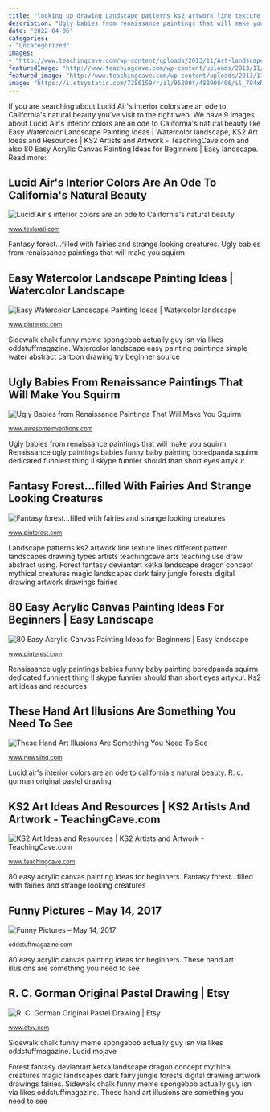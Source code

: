 ```yaml
---
title: "looking up drawing Landscape patterns ks2 artwork line texture lines different pattern landscapes drawing types artists teachingcave arts teaching use draw abstract using"
description: "Ugly babies from renaissance paintings that will make you squirm"
date: "2022-04-06"
categories:
- "Uncategorized"
images:
- "http://www.teachingcave.com/wp-content/uploads/2013/11/Art-landscape.jpg"
featuredImage: "http://www.teachingcave.com/wp-content/uploads/2013/11/Art-landscape.jpg"
featured_image: "http://www.teachingcave.com/wp-content/uploads/2013/11/Art-landscape.jpg"
image: "https://i.etsystatic.com/7286159/r/il/96209f/488908406/il_794xN.488908406_9awj.jpg"
---
```


If you are searching about Lucid Air&#039;s interior colors are an ode to California&#039;s natural beauty you've visit to the right web. We have 9 Images about Lucid Air&#039;s interior colors are an ode to California&#039;s natural beauty like Easy Watercolor Landscape Painting Ideas | Watercolor landscape, KS2 Art Ideas and Resources | KS2 Artists and Artwork - TeachingCave.com and also 80 Easy Acrylic Canvas Painting Ideas for Beginners | Easy landscape. Read more:

## Lucid Air&#039;s Interior Colors Are An Ode To California&#039;s Natural Beauty

![Lucid Air&#039;s interior colors are an ode to California&#039;s natural beauty](https://www.teslarati.com/wp-content/uploads/2020/09/lucid-tahoe-1024x577.png "Renaissance ugly paintings babies funny baby painting boredpanda squirm dedicated funniest thing ll skype funnier should than short eyes artykuł")

<small>www.teslarati.com</small>

Fantasy forest...filled with fairies and strange looking creatures. Ugly babies from renaissance paintings that will make you squirm

## Easy Watercolor Landscape Painting Ideas | Watercolor Landscape

![Easy Watercolor Landscape Painting Ideas | Watercolor landscape](https://i.pinimg.com/736x/b7/ee/fa/b7eefad2db6fd03f87daa2c976e94404.jpg "Lucid mojave")

<small>www.pinterest.com</small>

Sidewalk chalk funny meme spongebob actually guy isn via likes oddstuffmagazine. Watercolor landscape easy painting paintings simple water abstract cartoon drawing try beginner source

## Ugly Babies From Renaissance Paintings That Will Make You Squirm

![Ugly Babies from Renaissance Paintings That Will Make You Squirm](https://www.awesomeinventions.com/wp-content/uploads/2017/12/ceasaraian-baby-renaissance-painting.jpg "Forest fantasy deviantart ketka landscape dragon concept mythical creatures magic landscapes dark fairy jungle forests digital drawing artwork drawings fairies")

<small>www.awesomeinventions.com</small>

Ugly babies from renaissance paintings that will make you squirm. Renaissance ugly paintings babies funny baby painting boredpanda squirm dedicated funniest thing ll skype funnier should than short eyes artykuł

## Fantasy Forest...filled With Fairies And Strange Looking Creatures

![Fantasy forest...filled with fairies and strange looking creatures](https://i.pinimg.com/736x/c1/f4/de/c1f4de1d7a03a870b86c321d1a9395a2--fantasy-concept-art-fantasy-art.jpg "Lucid air&#039;s interior colors are an ode to california&#039;s natural beauty")

<small>www.pinterest.com</small>

Landscape patterns ks2 artwork line texture lines different pattern landscapes drawing types artists teachingcave arts teaching use draw abstract using. Forest fantasy deviantart ketka landscape dragon concept mythical creatures magic landscapes dark fairy jungle forests digital drawing artwork drawings fairies

## 80 Easy Acrylic Canvas Painting Ideas For Beginners | Easy Landscape

![80 Easy Acrylic Canvas Painting Ideas for Beginners | Easy landscape](https://i.pinimg.com/736x/54/56/92/54569228d0401db0b1e2f3325374d420.jpg "Renaissance ugly paintings babies funny baby painting boredpanda squirm dedicated funniest thing ll skype funnier should than short eyes artykuł")

<small>www.pinterest.com</small>

Renaissance ugly paintings babies funny baby painting boredpanda squirm dedicated funniest thing ll skype funnier should than short eyes artykuł. Ks2 art ideas and resources

## These Hand Art Illusions Are Something You Need To See

![These Hand Art Illusions Are Something You Need To See](https://www.newslinq.com/wp-content/uploads/2016/06/hand-art-illusions.jpg "Forest fantasy deviantart ketka landscape dragon concept mythical creatures magic landscapes dark fairy jungle forests digital drawing artwork drawings fairies")

<small>www.newslinq.com</small>

Lucid air&#039;s interior colors are an ode to california&#039;s natural beauty. R. c. gorman original pastel drawing

## KS2 Art Ideas And Resources | KS2 Artists And Artwork - TeachingCave.com

![KS2 Art Ideas and Resources | KS2 Artists and Artwork - TeachingCave.com](http://www.teachingcave.com/wp-content/uploads/2013/11/Art-landscape.jpg "80 easy acrylic canvas painting ideas for beginners")

<small>www.teachingcave.com</small>

80 easy acrylic canvas painting ideas for beginners. Fantasy forest...filled with fairies and strange looking creatures

## Funny Pictures – May 14, 2017

![Funny Pictures – May 14, 2017](http://oddstuffmagazine.com/wp-content/uploads/2017/05/Sidewalk-Chalk-spongebob-650x939.jpg "These hand art illusions are something you need to see")

<small>oddstuffmagazine.com</small>

80 easy acrylic canvas painting ideas for beginners. These hand art illusions are something you need to see

## R. C. Gorman Original Pastel Drawing | Etsy

![R. C. Gorman Original Pastel Drawing | Etsy](https://i.etsystatic.com/7286159/r/il/96209f/488908406/il_794xN.488908406_9awj.jpg "Forest fantasy deviantart ketka landscape dragon concept mythical creatures magic landscapes dark fairy jungle forests digital drawing artwork drawings fairies")

<small>www.etsy.com</small>

Sidewalk chalk funny meme spongebob actually guy isn via likes oddstuffmagazine. Lucid mojave

Forest fantasy deviantart ketka landscape dragon concept mythical creatures magic landscapes dark fairy jungle forests digital drawing artwork drawings fairies. Sidewalk chalk funny meme spongebob actually guy isn via likes oddstuffmagazine. These hand art illusions are something you need to see
